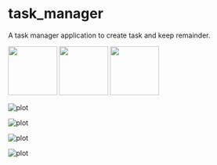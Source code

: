 # task_manager
 A task manager application to create task and keep remainder.

 <p float="left">
  <img src="screenshots/img5.jpeg" width="100" />
  <img src="screenshots/img6.jpeg" width="100" /> 
  <img src="screenshots/img7.jpeg" width="100" />
</p>

 ![plot](screenshots/img1.jpeg)
 
 ![plot](screenshots/img2.jpeg)

 ![plot](screenshots/img3.jpeg)

 ![plot](screenshots/img4.jpeg)


